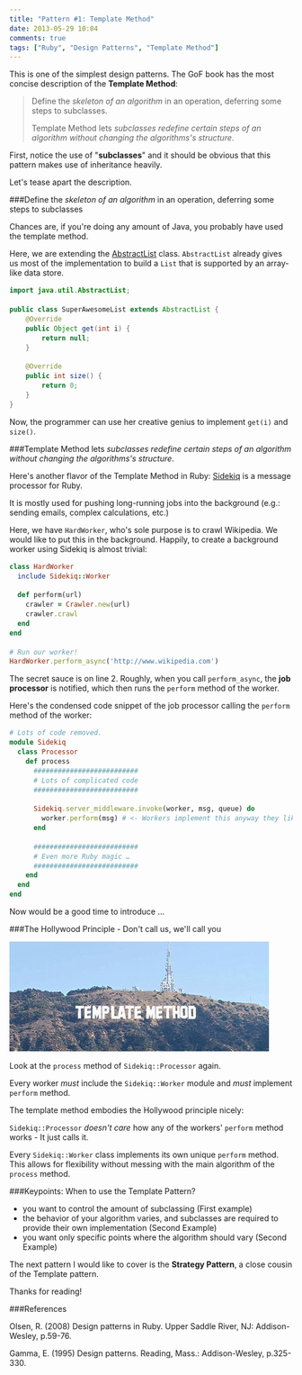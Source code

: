 ```yaml
---
title: "Pattern #1: Template Method"
date: 2013-05-29 10:04
comments: true
tags: ["Ruby", "Design Patterns", "Template Method"]
---
```


This is one of the simplest design patterns. The GoF book has the most concise description of the __Template Method__:

> Define the _skeleton of an algorithm_ in an operation, deferring some steps to subclasses. 
> 
> Template Method lets _subclasses redefine certain steps of an algorithm without changing the algorithms's structure_.

First, notice the use of "__subclasses__" and it should be obvious that this pattern makes use of inheritance heavily.

Let's tease apart the description. 

###Define the _skeleton of an algorithm_ in an operation, deferring some steps to subclasses

Chances are, if you're doing any amount of Java, you probably have used the template method.

Here, we are extending the [AbstractList](http://docs.oracle.com/javase/6/docs/api/java/util/AbstractList.html) class. `AbstractList` already gives us most of the implementation to build a `List` that is supported by an array-like data store. 

```java
import java.util.AbstractList;

public class SuperAwesomeList extends AbstractList {
    @Override
    public Object get(int i) {
        return null;
    }

    @Override
    public int size() {
        return 0;
    }
}
```

Now, the programmer can use her creative genius to implement `get(i)` and `size()`.

###Template Method lets _subclasses redefine certain steps of an algorithm without changing the algorithms's structure_.

Here's another flavor of the Template Method in Ruby:
[Sidekiq](http://mperham.github.io/sidekiq/) is a message processor for Ruby. 

It is mostly used for pushing long-running jobs into the background (e.g.: sending emails, complex calculations, etc.)

Here, we have `HardWorker`, who's sole purpose is to crawl Wikipedia. We would like to put this in the background. Happily, to create a background worker using Sidekiq is almost trivial:

```ruby
class HardWorker
  include Sidekiq::Worker

  def perform(url)
    crawler = Crawler.new(url)
    crawler.crawl 
  end
end

# Run our worker!
HardWorker.perform_async('http://www.wikipedia.com')
```

The secret sauce is on line 2. Roughly, when you call `perform_async`, the __job processor__ is notified, which then runs the `perform` method of the worker.
 
Here's the condensed code snippet of the job processor calling the `perform` method of the worker:

```ruby
# Lots of code removed.
module Sidekiq
  class Processor
    def process
      ##########################
      # Lots of complicated code
      ##########################

      Sidekiq.server_middleware.invoke(worker, msg, queue) do
        worker.perform(msg) # <- Workers implement this anyway they like!
      end
      
      ##########################
      # Even more Ruby magic …
      ##########################
    end
  end
end
```

Now would be a good time to introduce ...

###The Hollywood Principle - Don't call us, we'll call you

![](/images/template_hollywood.png)

Look at the `process` method of `Sidekiq::Processor` again. 

Every worker _must_ include the `Sidekiq::Worker` module and _must_ implement `perform` method. 

The template method embodies the Hollywood principle nicely:

`Sidekiq::Processor` _doesn't care_ how any of the workers' `perform` method works - It just calls it. 

Every `Sidekiq::Worker` class implements its own unique `perform` method. This allows for flexibility without messing with the main algorithm of the `process` method.

###Keypoints: When to use the Template Pattern?

* you want to control the amount of subclassing (First example)
* the behavior of your algorithm varies, and subclasses are required to provide their own implementation (Second Example)
* you want only specific points where the algorithm should vary (Second Example)

The next pattern I would like to cover is the __Strategy Pattern__, a close cousin of the Template pattern.

Thanks for reading!

###References

Olsen, R. (2008) Design patterns in Ruby. Upper Saddle River, NJ: Addison-Wesley, p.59-76.

Gamma, E. (1995) Design patterns. Reading, Mass.: Addison-Wesley, p.325-330.


